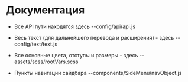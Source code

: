 # Документация

-   Все API пути находятся здесь
    --config/api/api.js

-   Весь текст (для дальнейшего перевода и расширения) - здесь
    --config/text/text.js

-   Все основные цвета, отступы и размеры - здесь
    --assets/scss/rootVars.scss

-   Пункты навигации сайдбара
    --components/SideMenu/navObject.js
